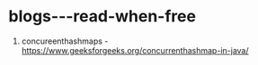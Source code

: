 # blogs---read-when-free

1. concureenthashmaps - https://www.geeksforgeeks.org/concurrenthashmap-in-java/

